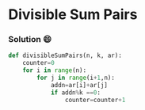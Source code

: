 # Divisible Sum Pairs

### Solution :smile:

```python
def divisibleSumPairs(n, k, ar):
    counter=0
    for i in range(n):
        for j in range(i+1,n):
            addn=ar[i]+ar[j]
            if addn%k ==0:
                counter=counter+1
                    
```
